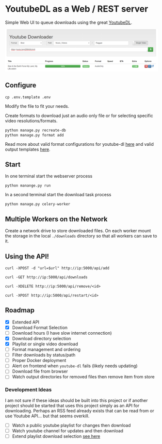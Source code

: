# YoutubeDL as a Web / REST server

Simple Web UI to queue downloads using the great [YoutubeDL](https://rg3.github.io/youtube-dl/).

![sample](project/static/sample.png)

## Configure

```
cp .env.template .env
```

Modify the file to fit your needs.

Create formats to download just an audio only file or for selecting 
specific video resolutions/formats.

```
python manage.py recreate-db
python manage.py format add
```

Read more about valid format configurations for youtube-dl [here](https://github.com/ytdl-org/youtube-dl/blob/master/README.md#format-selection) and valid output templates [here](https://github.com/ytdl-org/youtube-dl/blob/master/README.md#output-template).

## Start

In one terminal start the webserver process

```
python manange.py run
```

In a second terminal start the download task process

```
python manage.py celery-worker
```

## Multiple Workers on the Network

Create a network drive to store downloaded files. On each worker mount the 
storage in the local `./downloads` directory so that all workers can save to it.


## Using the API!

```
curl -XPOST -d "url=$url" http://ip:5000/api/add
```

```
curl -GET http://ip:5000/api/downloads
```

```
curl -XDELETE http://ip:5000/api/remove/<id>
```

```
curl -XPOST http://ip:5000/api/restart/<id>
```

## Roadmap

- [x] Extended API
- [x] Download Format Selection
- [ ] Download hours (I have slow internet connection)
- [x] Download directory selection
- [x] Playlist or single video download
- [ ] Format management and ordering
- [ ] Filter downloads by status/path
- [ ] Proper Docker deployment
- [ ] Alert on frontend when `youtube-dl` fails (likely needs updating)
- [ ] Download file from browser
- [ ] Watch output directories for removed files then remove item from store

### Development Ideas

I am not sure if these ideas should be built into this project or if 
another project should be started that uses this project simply as 
an API for downloading. Perhaps an RSS feed already exists that 
can be read from or use Youtube API... but that seems overkill.

- [ ] Watch a public youtube playlist for changes then download
- [ ] Watch youtube channel for updates and then download
- [ ] Extend playlist download selection [see here](https://askubuntu.com/questions/1074697/how-can-i-download-part-of-a-playlist-from-youtube-with-youtube-dl)
